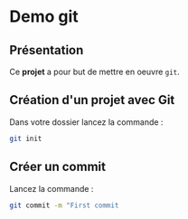 # Demo git
## Présentation
Ce **projet** a pour but de mettre en oeuvre `git`.

## Création d'un projet avec Git
Dans votre dossier lancez la commande :
```sh
git init
```

## Créer un commit
Lancez la commande :
```sh
git commit -m "First commit
```

